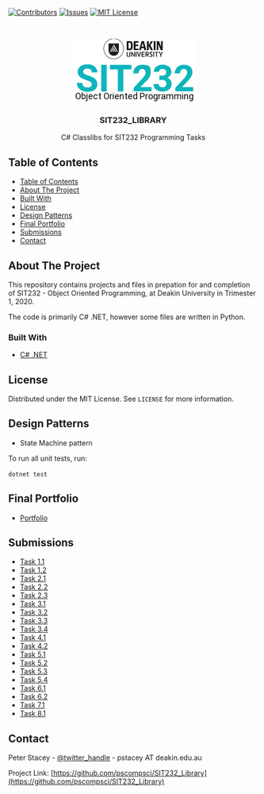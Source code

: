 <!-- PROJECT SHIELDS -->
<!--
*** I'm using markdown "reference style" links for readability.
*** Reference links are enclosed in brackets [ ] instead of parentheses ( ).
*** See the bottom of this document for the declaration of the reference variables
*** for contributors-url, forks-url, etc. This is an optional, concise syntax you may use.
*** https://www.markdownguide.org/basic-syntax/#reference-style-links
-->
[![Contributors][contributors-shield]][contributors-url]
[![Issues][issues-shield]][issues-url]
[![MIT License][license-shield]][license-url]



<!-- PROJECT LOGO -->
<br />
<p align="center">
  <a href="https://github.com/pscompsci/sit232_library.git">
    <img src="images/logo.png" alt="Logo">
  </a>

  <h3 align="center">SIT232_LIBRARY</h3>

  <p align="center">
    C# Classlibs for SIT232 Programming Tasks
  </p>
</p>



<!-- TABLE OF CONTENTS -->
## Table of Contents

- [Table of Contents](#table-of-contents)
- [About The Project](#about-the-project)
- [Built With](#built-with)
- [License](#license)
- [Design Patterns](#design-patterns)
- [Final Portfolio](#final-portfolio)
- [Submissions](#submissions)
- [Contact](#contact)


<!-- ABOUT THE PROJECT -->
## About The Project

This repository contains projects and files in prepation for and completion of SIT232 - Object Oriented Programming, at Deakin University in Trimester 1, 2020.

The code is primarily C# .NET, however some files are written in Python.

### Built With

* [C# .NET](https://docs.microsoft.com/en-us/dotnet/csharp/getting-started/introduction-to-the-csharp-language-and-the-net-framework)

<!-- LICENSE -->
## License

Distributed under the MIT License. See `LICENSE` for more information.

<!-- DESIGN PATTERNS -->
## Design Patterns

* State Machine pattern

<!-- TESTING -->

To run all unit tests, run:

```dotnet test```

<!-- FINAL PORTFOLIO -->
## Final Portfolio

* [Portfolio](Submissions/SIT232-pstacey-portfolio.pdf)

<!-- SUBMITTED TASKS -->
## Submissions
* [Task 1.1](Submissions/Practical%20Task%201.1.pdf)
* [Task 1.2](Submissions/Practical%20Task%201.2.pdf)
* [Task 2.1](Submissions/Practical%20Task%202.1.pdf)
* [Task 2.2](Submissions/Practical%20Task%202.2.pdf)
* [Task 2.3](Submissions/Practical%20Task%202.3.pdf)
* [Task 3.1](Submissions/Practical%20Task%203.1.pdf)
* [Task 3.2](Submissions/Practical%20Task%203.2.pdf)
* [Task 3.3](Submissions/Practical%20Task%203.3.pdf)
* [Task 3.4](Submissions/Practical%20Task%203.4.pdf)
* [Task 4.1](Submissions/Practical%20Task%204.1.pdf)
* [Task 4.2](Submissions/Practical%20Task%204.2.pdf)
* [Task 5.1](Submissions/Practical%20Task%205.1.pdf)
* [Task 5.2](Submissions/Practical%20Task%205.2.pdf)
* [Task 5.3](Submissions/Practical%20Task%205.3.pdf)
* [Task 5.4](Submissions/Practical%20Task%205.4.pdf)
* [Task 6.1](Submissions/Practical%20Task%206.1.pdf)
* [Task 6.2](Submissions/Practical%20Task%206.2.pdf)
* [Task 7.1](Submissions/Practical%20Task%207.1.pdf)
* [Task 8.1](Submissions/Practical%20Task%208.1.pdf)

<!-- CONTACT -->
## Contact

Peter Stacey - [@twitter_handle](https://twitter.com/pscompsci) - pstacey AT deakin.edu.au

Project Link: [https://github.com/pscompsci/SIT232_Library](https://github.com/pscompsci/SIT232_Library)



<!-- MARKDOWN LINKS & IMAGES -->
<!-- https://www.markdownguide.org/basic-syntax/#reference-style-links -->
[contributors-shield]: https://img.shields.io/github/contributors/pscompsci/SIT_Library.svg?style=flat-square
[contributors-url]: https://github.com/pscompsci/SIT232_Library/graphs/contributors
[issues-shield]: https://img.shields.io/github/issues/pscompsci/SIT221_Library.svg?style=flat-square
[issues-url]: https://github.com/pscompsci/SIT232_Library/issues
[license-shield]: https://img.shields.io/github/license/pscompsci/SIT221_Library.svg?style=flat-square
[license-url]: https://github.com/pscompsci/SIT232_Library/blob/master/LICENSE.txt